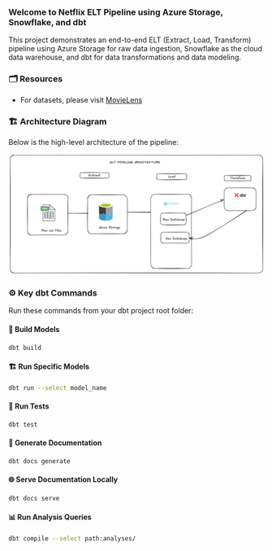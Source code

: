 
### Welcome to Netflix ELT Pipeline using Azure Storage, Snowflake, and dbt

This project demonstrates an end-to-end ELT (Extract, Load, Transform) pipeline using Azure Storage for raw data ingestion, Snowflake as the cloud data warehouse, and dbt for data transformations and data modeling.


### 🗂️ Resources

- For datasets, please visit [MovieLens](https://grouplens.org/datasets/movielens/20m/)


### 🏗️ Architecture Diagram

Below is the high-level architecture of the pipeline:

![Architecture Diagram](./assets/architecture.png)


### ⚙️ Key dbt Commands

Run these commands from your dbt project root folder:

#### 🔨 Build Models
```bash
dbt build
````

#### 🏗️ Run Specific Models

```bash
dbt run --select model_name
```

#### 🧪 Run Tests

```bash
dbt test
```

#### 📄 Generate Documentation

```bash
dbt docs generate
```

#### 🌐 Serve Documentation Locally

```bash
dbt docs serve
```

#### 📊 Run Analysis Queries

```bash
dbt compile --select path:analyses/
```



